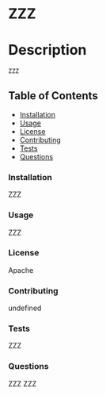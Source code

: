 # ZZZ

  # Description
    ZZZ

  ## Table of Contents

  * [Installation](#installation)
  * [Usage](#usage)
  * [License](#license)
  * [Contributing](#contributing)
  * [Tests](#tests)
  * [Questions](#questions)

  ### Installation
  ZZZ

  ### Usage
  ZZZ

  ### License
  Apache

  ### Contributing
  undefined

  ### Tests
  ZZZ

  ### Questions
  ZZZ
  ZZZ
  